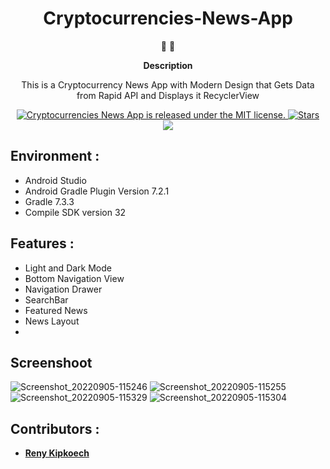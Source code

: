 
<h1 align="center">
Cryptocurrencies-News-App
</h1>

<p align="center">
   📄 🚀
</p>

<p align="center">
  <strong>
   Description
  </strong>
</p>

<p align="center">
 This is a Cryptocurrency News App with Modern Design that Gets Data from Rapid API and Displays it RecyclerView
</p>

<p align="center">

<a href="https://github.com/Tr-reny/Cryptocurrencies-News-App/LICENSE">
 <img src="https://img.shields.io/badge/license-MIT-blue.svg" alt="Cryptocurrencies News App is released under the MIT license." />
  </a>

 <a href="https://img.shields.io/github/stars/Tr-reny/Cryptocurrencies-News-App?style=social">
  <img src="https://img.shields.io/github/stars/Tr-reny/Cryptocurrencies-News-App?style=social" alt="Stars" />
 </a>

<a href="https://komarev.com/ghpvc/?username=Cryptocurrencies-News-App&color=green">
  <img src="https://komarev.com/ghpvc/?username=Cryptocurrencies-News-App&color=green" />
 </a>

</p>

## Environment :
* Android Studio
* Android Gradle Plugin Version 7.2.1
* Gradle 7.3.3
* Compile SDK version 32

## Features :
* Light and Dark Mode
* Bottom Navigation View
* Navigation Drawer
* SearchBar
* Featured News
* News Layout
* 
## Screenshoot
![Screenshot_20220905-115246](https://user-images.githubusercontent.com/57016982/188411532-98659423-3dc2-457b-85b5-30fdd082d183.png)
![Screenshot_20220905-115255](https://user-images.githubusercontent.com/57016982/188411585-3400ac5f-f11d-43ff-bff4-ff192c0db22c.png)
![Screenshot_20220905-115329](https://user-images.githubusercontent.com/57016982/188411664-8a91b2f2-2644-456f-8065-7bef04e0e3a8.png)
![Screenshot_20220905-115304](https://user-images.githubusercontent.com/57016982/188411650-f09d8879-93ec-4abe-a9c1-5d71e6fca686.png)
</p>

## Contributors :
* [**Reny Kipkoech**](https://github.com/Tr-reny)






